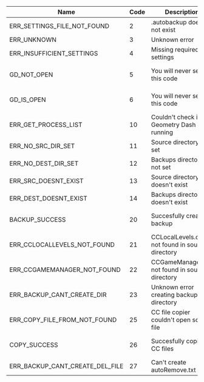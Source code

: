 | Name | Code | Description | Notes |
|------|------| ----------- | ----- |
| ERR_SETTINGS_FILE_NOT_FOUND | 2 | .autobackup does not exist |   |
| ERR_UNKNOWN | 3 | Unknown error |   |
| ERR_INSUFFICIENT_SETTINGS | 4 | Missing required settings | Not in use |
| GD_NOT_OPEN | 5 | You will never see this code | Not an error |
| GD_IS_OPEN | 6 | You will never see this code | Not an error |
| ERR_GET_PROCESS_LIST | 10 | Couldn't check if Geometry Dash is running |   |
| ERR_NO_SRC_DIR_SET | 11 | Source directory not set | Not in use |
| ERR_NO_DEST_DIR_SET | 12 | Backups directory not set |   |
| ERR_SRC_DOESNT_EXIST | 13 | Source directory doesn't exist |   |
| ERR_DEST_DOESNT_EXIST | 14 | Backups directory doesn't exist |   |
| BACKUP_SUCCESS | 20 | Succesfully created backup | Not an error |
| ERR_CCLOCALLEVELS_NOT_FOUND | 21 | CCLocalLevels.dat not found in source directory |   |
| ERR_CCGAMEMANAGER_NOT_FOUND | 22 | CCGameManager.dat not found in source directory |   |
| ERR_BACKUP_CANT_CREATE_DIR | 23 | Unknown error creating backup directory |   |
| ERR_COPY_FILE_FROM_NOT_FOUND | 25 | CC file copier couldn't open source file |   |
| COPY_SUCCESS | 26 | Succesfully copied CC files | Not an error |
| ERR_BACKUP_CANT_CREATE_DEL_FILE | 27 | Can't create autoRemove.txt |   |